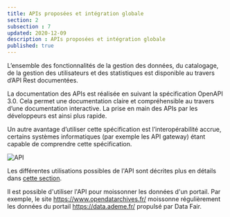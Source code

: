 ```yaml
---
title: APIs proposées et intégration globale
section: 2
subsection : 7
updated: 2020-12-09
description : APIs proposées et intégration globale
published: true
---
```


L’ensemble des fonctionnalités de la gestion des données, du catalogage, de la gestion des utilisateurs et des statistiques est disponible au travers d’API Rest documentées.  

La documentation des APIs est réalisée en suivant la spécification OpenAPI 3.0. Cela permet une documentation claire et compréhensible au travers d’une documentation interactive. La prise en main des APIs par les développeurs est ainsi plus rapide.  

Un autre avantage d’utiliser cette spécification est l’interopérabilité accrue, certains systèmes informatiques (par exemple les API gateway)  étant capable de comprendre cette spécification.


![API](./images/functional-presentation/api.jpg)


Les différentes utilisations possibles de l'API sont décrites plus en détails dans [cette section](./interoperate/api).

Il est possible d'utiliser l'API pour moissonner les données d'un portail. Par exemple, le site https://www.opendatarchives.fr/ moissonne régulièrement les données du portail https://data.ademe.fr/ propulsé par Data Fair.
